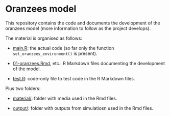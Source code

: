 # Oranzees model

This repository contains the code and documents the development of the oranzees model (more information to follow as the project develops).

The material is organised as follows:

* [main.R](main.R): the actual code (so far only the function `set_oranzees_environment()` is present).

* [01-oranzees.Rmd](01-oranzees.Rmd), etc.: R Markdown files documenting the development of the model.

* [test.R](test.R): code-only file to test code in the R Markdown files.

Plus two folders:

* [material/](material): folder with media used in the Rmd files.

* [output/](output): folder with outputs from simulatiosn used in the Rmd files.